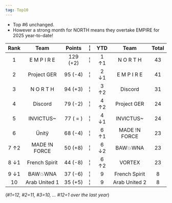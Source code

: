 ```yaml
---
tag: Top10
---
```

- Top #6 unchanged. 
- However a strong month for NORTH means they overtake EMPIRE for 2025 year-to-date!



Rank | Team | Points |  ╎  | YTD  | Team | Total  
:--: | :--: | :--: |  :--:  | :--: | :--: | :--:
1 | E M P I R E | 129 (+2) |  ╎  | 1  ↑1 | N O R T H | 43  
2 | Project GER | 95 (-4) |  ╎  | 2  ↓1 | E M P I R E | 41  
3 | N O R T H | 94 (+3) |  ╎  | 3  ↑2 | Discord | 31  
4 | Discord | 79 (-2) |  ╎  | 4  ↑2 | Project GER | 24  
5 | INVICTUS~ | 77 ( = ) |  ╎  | 4  ↓1 | INVICTUS~ | 24  
6 | Ünitÿ | 68 (-4) |  ╎  | 6  ↑1 | MADE !N FORCE | 23  
7 ↑2 | MADE !N FORCE | 50 (+8) |  ╎  | 6  ↓2 | BAW💥WNA | 23  
8 ↓1 | French Spirit | 44 (-8) |  ╎  | 6  ↑2 | VORTEX | 23  
9 ↓1 | BAW💥WNA | 37 (-6) |  ╎  | 9 | French Spirit | 8  
10 | Arab United 1 | 35 (+5) |  ╎  | 9 | Arab United 2 | 8  
    
(*#1=12, #2=11, #3=10,  … #12=1 over the last year*)
